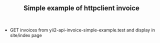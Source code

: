 <p align="center">        
    <h2 align="center">Simple example of httpclient invoice</h2>
    <br>
</p>

- GET invoices from yii2-api-invoice-simple-example.test and display in site/index page



    